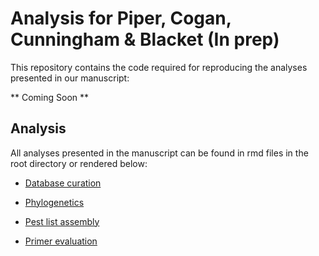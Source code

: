 # Analysis for Piper, Cogan, Cunningham & Blacket (In prep)

This repository contains the code required for reproducing the analyses presented in our manuscript:

\*\* Coming Soon \*\*

## Analysis

All analyses presented in the manuscript can be found in rmd files in the root directory or rendered below:

-   [Database curation](https://alexpiper.github.io/primer_evaluation/database_builder.html)

-   [Phylogenetics](https://alexpiper.github.io/primer_evaluation/phylogenetics.html)

-   [Pest list assembly](https://alexpiper.github.io/primer_evaluation/pestlist.html)

-   [Primer evaluation](primer_evaluation.html)
